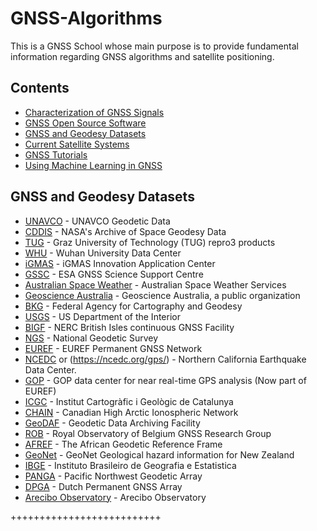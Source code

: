 # GNSS-Algorithms
This is a GNSS School whose main purpose is to provide fundamental information regarding GNSS algorithms and satellite positioning. 

## Contents

- [Characterization of GNSS Signals](#Characterization-of-gnss-signals)
- [GNSS Open Source Software](#List-of-gnss-open-source-software)
- [GNSS and Geodesy Datasets ](#gnss-and-geodesy-datasets)
- [Current Satellite Systems](#current-satellite-systems)
- [GNSS Tutorials](#gnss-tutorials)
- [Using Machine Learning in GNSS](#gnss-tutorials)


## GNSS and Geodesy Datasets
- [UNAVCO](https://www.unavco.org/data/data.html) - UNAVCO Geodetic Data
- [CDDIS](https://cddis.nasa.gov/) - NASA's Archive of Space Geodesy Data
- [TUG](https://repository.tugraz.at/records/ddmkp-3bc83/) - Graz University of Technology (TUG) repro3 products
- [WHU](http://www.igs.gnsswhu.cn/) - Wuhan University Data Center
- [iGMAS](http://igmas.users.sgg.whu.edu.cn/products) - iGMAS Innovation Application Center
- [GSSC](https://gssc.esa.int/) - ESA GNSS Science Support Centre
- [Australian Space Weather](https://www.sws.bom.gov.au/World_Data_Centre/1/1) - Australian Space Weather Services
- [Geoscience Australia](https://www.ga.gov.au/home) - Geoscience Australia, a public organization
- [BKG](https://igs.bkg.bund.de/) - Federal Agency for Cartography and Geodesy 
- [USGS](https://earthexplorer.usgs.gov/) - US Department of the Interior 
- [BIGF](https://www.bigf.ac.uk/data_access.html) - NERC British Isles continuous GNSS Facility
- [NGS](https://geodesy.noaa.gov/CORS/data.shtml) - National Geodetic Survey
- [EUREF](http://www.epncb.oma.be/) - EUREF Permanent GNSS Network
- [NCEDC](https://ncedc.org/bard.overview.html) or (https://ncedc.org/gps/) - Northern California Earthquake Data Center. 
- [GOP](https://www.sws.bom.gov.au/World_Data_Centre/1/1) - GOP data center for near real-time GPS analysis (Now part of EUREF)
- [ICGC](https://www.icgc.cat/en/Public-Administration-and-Enterprises/Services/Positioning/GNSS-stations/Post-processing-RINEX-files) - Institut Cartogràfic i       Geològic de Catalunya
- [CHAIN](https://geodesy.noaa.gov/CORS/data.shtml) - Canadian High Arctic Ionospheric Network
- [GeoDAF](http://geodaf.mt.asi.it/index.html) - Geodetic Data Archiving Facility
- [ROB](http://gnss.be/ROB_Network/data.php) - Royal Observatory of Belgium GNSS Research Group
- [AFREF](http://afrefdata.org/) - The African Geodetic Reference Frame
- [GeoNet](https://www.geonet.org.nz/data/types/geodetic) - GeoNet Geological hazard information for New Zealand
- [IBGE](http://geoftp.ibge.gov.br/informacoes_sobre_posicionamento_geodesico/rbmc/dados/) - Instituto Brasileiro de Geografia e Estatistica
- [PANGA](http://www.geodesy.cwu.edu/pub/data/) - Pacific Northwest Geodetic Array 
- [DPGA](http://gnss1.tudelft.nl/dpga/rinex/) - Dutch Permanent GNSS Array
- [Arecibo Observatory](http://www.naic.edu/aisr/GPSTEC/Archive) - Arecibo Observatory

 ++++++++++++++++++++++++++

